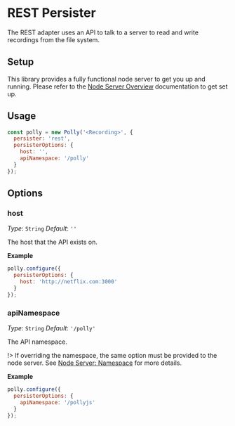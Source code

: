 # REST Persister

The REST adapter uses an API to talk to a server to read and write recordings
from the file system.

## Setup

This library provides a fully functional node server to get you up and running.
Please refer to the [Node Server Overview](node-server/overview) documentation
to get set up.

## Usage

```js
const polly = new Polly('<Recording>', {
  persister: 'rest',
  persisterOptions: {
    host: '',
    apiNamespace: '/polly'
  }
});
```

## Options

### host

_Type_: `String`
_Default_: `''`

The host that the API exists on.

__Example__

```js
polly.configure({
  persisterOptions: {
    host: 'http://netflix.com:3000'
  }
});
```

### apiNamespace

_Type_: `String`
_Default_: `'/polly'`

The API namespace.

!> If overriding the namespace, the same option must be provided to the node
server. See [Node Server: Namespace](node-server/overview#namespace) for more
details.

__Example__

```js
polly.configure({
  persisterOptions: {
    apiNamespace: '/pollyjs'
  }
});
```

